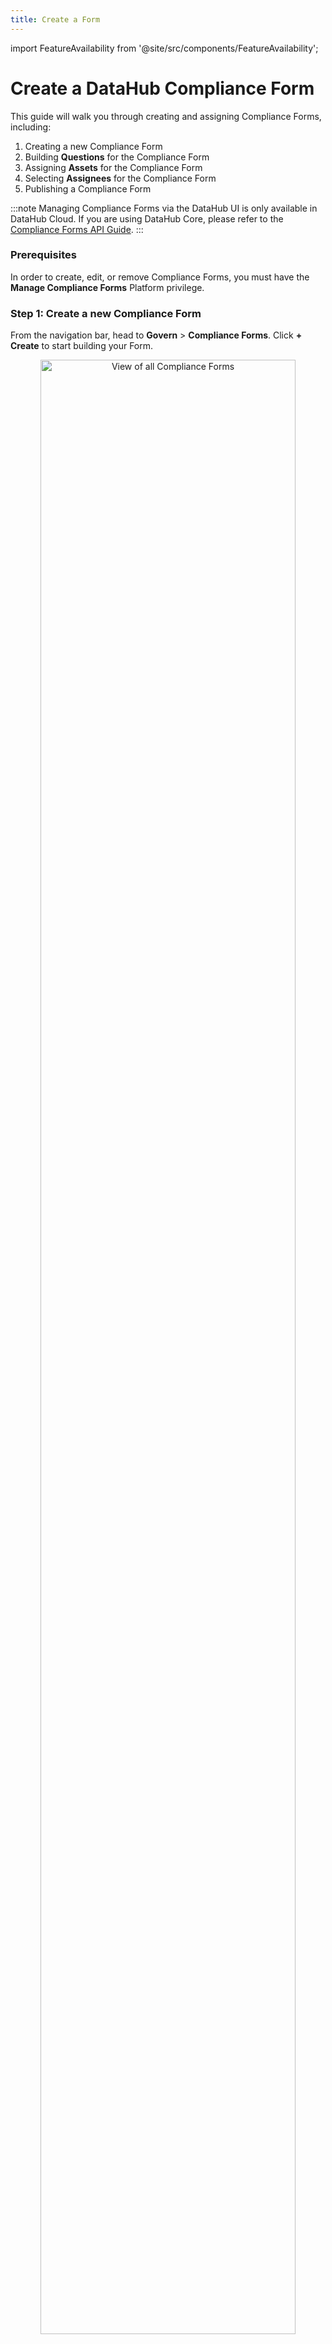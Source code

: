 ```yaml
---
title: Create a Form
---
```


import FeatureAvailability from '@site/src/components/FeatureAvailability';

# Create a DataHub Compliance Form

<FeatureAvailability/>

This guide will walk you through creating and assigning Compliance Forms, including:

1. Creating a new Compliance Form
2. Building **Questions** for the Compliance Form
3. Assigning **Assets** for the Compliance Form
4. Selecting **Assignees** for the Compliance Form
5. Publishing a Compliance Form

:::note
Managing Compliance Forms via the DataHub UI is only available in DataHub Cloud. If you are using DataHub Core, please refer to the [Compliance Forms API Guide](../../../api/tutorials/forms.md).
:::

### Prerequisites

In order to create, edit, or remove Compliance Forms, you must have the **Manage Compliance Forms** Platform privilege.

### Step 1: Create a new Compliance Form

From the navigation bar, head to **Govern** > **Compliance Forms**. Click **+ Create** to start building your Form.

<p align="center">
  <img 
       width="90%"  
       src="https://raw.githubusercontent.com/datahub-project/static-assets/refs/heads/main/imgs/compliance_forms/management/list-compliance-forms-before.png"
       alt="View of all Compliance Forms"/>
</p>

First up, provide the following details:

1. **Name:** Select a unique and descriptive name for your Compliance Form that clearly communicates its purpose, such as **"PII Certification Q4 2024"**.

   _**Pro Tip:** This name will be displayed to Assignees when they are assigned tasks, so make it clear and detailed to ensure it conveys the intent of the Form effectively._

2. **Description:** Craft a concise yet informative description that explains the purpose of the Compliance Form. Include key details such as the importance of the initiative, its objectives, and the expected completion timeline. This helps Assignees understand the context and significance of their role in the process.

   _**Example:** "This Compliance Form is designed to ensure all datasets containing PII are reviewed and verified by Q4 2024. Completing this Form is critical for compliance with organizational and regulatory requirements."_

3. **Type:** Specify the collection type for the Form, based on your compliance requirements:

   - **Completion:** The Form is considered complete once all required questions are answered for the selected Assets. We recommend this option for basic requirement completion use cases.

   - **Verification:** The Form is considered complete only when all required questions are answered for the selected Assets **and** an Assignee has explicitly "verified" the responses. We recommend this option when final sign-off by Assignees is necessary, ensuring they acknowledge the accuracy and validity of their responses.

4. Next, click **Add Question** to begin building the requirements for your Form.

<p align="center">
  <img
       width="90%"  
       src="https://raw.githubusercontent.com/datahub-project/static-assets/refs/heads/main/imgs/compliance_forms/management/create-compliance-form-add-question.png"
       alt="Create a new Compliance Form"/>
</p>

### Step 2: Build Questions for your Form

Next, define the Questions for your Compliance Forms. These are used to collect required information about selected assets, and must be completed by an Assignee in order for the Form to be considered complete.

There are 5 different question types to choose from:

- **Ownership:** Request one or more owners to be assigned to selected assets. Optionally restrict responses to a specific set of valid users, groups, and ownership types.
  - _E.g. Who is responsible for ensuring the accuracy of this Dataset?_
- **Domain:** Assign a Domain to the Asset, with the option to predefine the set of allowed Domains.
  - _E.g. Which Domain does this Dashboard belong to? Sales, Marketing, Finance._
- **Documentation:** Provide Documentation about the Asset and/or Column.
  - _E.g. What is the primary use case of this Dataset? What caveats should others be aware of?_
- **Glossary Terms:** Assign one or more Glossary Term to the Asset and/or Column, with the option to predefine the set of allowed Glossary Terms.
  - _E.g. What types of personally identifiable information (PII) are included in this Asset? Email, Address, SSN, etc._
- **Structured Properties:** Apply custom properties to an Asset and/or Column.
  - _E.g. What date will this Dataset be deprecated and deleted?_

When creating a Question, use a clear and concise Title that is easy for Assignees to understand. In the Description, include additional context or instructions to guide their responses. Both the Title and Description will be visible to Assignees when completing the Form, so make sure to provide any specific hints or details they may need to answer the Question accurately and confidently.

<p align="center">
  <img
       width="50%"  
       src="https://raw.githubusercontent.com/datahub-project/static-assets/refs/heads/main/imgs/compliance_forms/management/create-compliance-form-prompt.png"
       alt="Create a new Compliance Form prompt"/>
</p>

### Step 3: Assign Assets to your Compliance Form

Now that you have defined the Questions you want Assignees to complete, it's now time to assign the in-scope Assets for this exercise.

In the **Assign Assets** section, you can easily target the specific set of Assets that are relevant for this Form with the following steps:

1. Add a Condition or Group of Conditions
2. Choose the appropriate filter type, such as:
   - Asset Type (Dataset, Chart, etc.)
   - Platform (Snowflake, dbt, etc.)
   - Domain (Sales, Marketing, Finance, etc.)
   - Assigned Owners
   - Assigned Glossary Terms
3. Decide between **All**, **Any**, or **None** of the filters should apply
4. Preview the relevant Assets to confirm you have applied the appropriate filters

For example, you can apply filters to focus on all **Snowflake Datasets** that are also associated with the **Finance Domain**. This allows you to break down your compliance initiatives into manageable chunks, so you don't have to go after your entire data ecosystem in one go.

<p align="center">
  <img 
       width="90%"  
       src="https://raw.githubusercontent.com/datahub-project/static-assets/refs/heads/main/imgs/compliance_forms/management/create-compliance-form-assign-assets.png"
       alt="Assign assets to a Compliance Form"/>
</p>

### Step 4: Select Assignees to complete your Compliance Form

With the Questions and assigned Assets defined, the next step is to select the Assignees—the Users and/or Groups responsible for completing the Form.

In the **Add Recipients** section, decide who is responsible for completing the Form:

- **Asset Owners:** Any User that is assigned to one of the in-scope Assets will be able to complete the Form. This is useful for larger initiatives when you may not know the full set of Users.
- **Specific Users and/or Groups:** Select a specific set of Users and/or Groups within DataHub. This is useful when Ownership of the Assets may be poorly-defined.

Additionally, you can configure notification preferences:

- **Send notifications to assignees when this form is published:** Check this option to automatically notify assignees when the Form becomes available. If enabled, assignees will receive notifications through their configured channels (email and/or Slack in DataHub Cloud) in addition to seeing the task in their DataHub Task Center (DataHub Cloud only).

<p align="center">
  <img 
       width="90%"  
       src="https://raw.githubusercontent.com/datahub-project/static-assets/refs/heads/main/imgs/compliance_forms/management/create-compliance-form-add-users-or-groups.png"
       alt="Assign recipients to a Compliance Form"/>
</p>

### Step 5: Publish your Form

After defining the Questions, assigning Assets, and selecting the Assignees, your Form is ready to be published.

Once published:

- Assignees will have a task waiting in their **DataHub Task Center** (DataHub Cloud only)
- If you enabled notifications and assignees have configured email and/or Slack notifications (DataHub Cloud only), they will be notified through those channels
- As new assets become eligible for the Form over time, net-new owners will automatically be notified and assigned the Form

To publish a Form, simply click **Publish**.

:::caution
Once you have published a Form, you **cannot** change or add Questions. You can, however, change the set of Assets and/or Assignees for the Form.
:::

Not ready for primetime just yet? No worries! You also have the option to **Save Draft**.

<p align="center">
  <img
       width="80%"  
       src="https://raw.githubusercontent.com/datahub-project/static-assets/refs/heads/main/imgs/compliance_forms/management/create-compliance-form-publish.png"
       alt="Publish a Compliance Form"/>
</p>

## FAQ and Troubleshooting

**Does answering a Compliance Form Question update the selected Asset?**

Yes! Compliance Forms serve as a powerful tool for gathering and updating key attributes for your mission-critical Data Assets at scale. When a Question is answered, the response directly updates the corresponding attributes of the selected Asset.

**How does a Compliance Form interact with existing metadata?**

If an Asset already has existing metadata that is also referenced in a Form Question, Assignees will have the option to confirm the existing value, overwrite the value, or append additional details.

_You can find more details and examples in the [Complete a Form](complete-a-form.md#understanding-different-form-question-completion-states) guide._

**What is the difference between Completion and Verification Forms?**

Both Form types are a way to configure a set of optional and/or required Questions for DataHub users to complete. When using Verification Forms, users will be presented with a final verification step once all required questions have been completed; you can think of this as a final acknowledgment of the accuracy of information submitted.

**Can I assign multiple Forms to a single Asset?**

You sure can! Please keep in mind that an Asset will only be considered Documented or Verified if all required questions are completed on all assigned Forms.

**How will DataHub Users know that a Compliance Form has been assigned to them?**

Assignees will be notified in multiple ways:

- A task will appear in their **DataHub Task Center** (DataHub Cloud only)
- If notifications were enabled when the Form was published and assignees have configured email and/or Slack notifications (DataHub Cloud only), they will receive notifications through those channels
- As new assets become eligible for existing Forms, net-new owners will automatically be notified and assigned the Form

**How do I track the progress of Form completion?**

Great question. We are working on Compliance Forms Analytics that will directly show you the progress of your initiative across the selected Assets. Stay tuned!

### API Tutorials

- [Compliance Form API Guide](../../../api/tutorials/forms.md)

### Related Features

- [DataHub Structured Properties](../../feature-guides/properties/overview.md)

## Next Steps

Now that you have created a DataHub Compliance Form, you're ready to [Complete a Compliance Form](complete-a-form.md).
